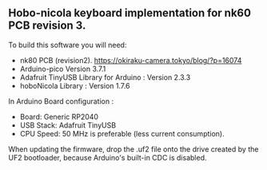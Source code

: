 ## Hobo-nicola keyboard implementation for nk60 PCB revision 3.

To build this software you will need:
 * nk80 PCB (revision2). https://okiraku-camera.tokyo/blog/?p=16074
 * Arduino-pico Version 3.7.1 
 * Adafruit TinyUSB Library for Arduino : Version 2.3.3
 * hoboNicola Library : Version 1.7.6
 
 In Arduino Board configuration : 
  * Board: Generic RP2040
  * USB Stack: Adafruit TinyUSB
  * CPU Speed: 50 MHz is preferable (less current consumption).

When updating the firmware, drop the .uf2 file onto the drive created by the UF2 bootloader, because Arduino's built-in CDC is disabled.
 

